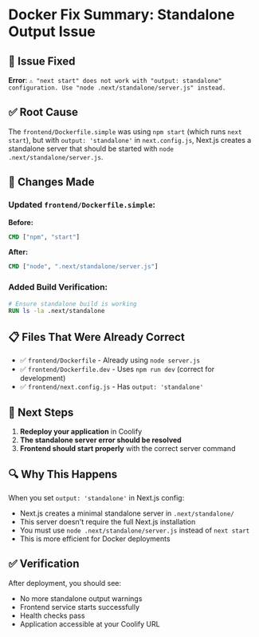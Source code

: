 # Docker Fix Summary: Standalone Output Issue

## 🚨 Issue Fixed

**Error**: `⚠ "next start" does not work with "output: standalone" configuration. Use "node .next/standalone/server.js" instead.`

## ✅ Root Cause

The `frontend/Dockerfile.simple` was using `npm start` (which runs `next start`), but with `output: 'standalone'` in `next.config.js`, Next.js creates a standalone server that should be started with `node .next/standalone/server.js`.

## 🔧 Changes Made

### Updated `frontend/Dockerfile.simple`:

**Before:**
```dockerfile
CMD ["npm", "start"]
```

**After:**
```dockerfile
CMD ["node", ".next/standalone/server.js"]
```

### Added Build Verification:
```dockerfile
# Ensure standalone build is working
RUN ls -la .next/standalone
```

## 📋 Files That Were Already Correct

- ✅ `frontend/Dockerfile` - Already using `node server.js`
- ✅ `frontend/Dockerfile.dev` - Uses `npm run dev` (correct for development)
- ✅ `frontend/next.config.js` - Has `output: 'standalone'`

## 🚀 Next Steps

1. **Redeploy your application** in Coolify
2. **The standalone server error should be resolved**
3. **Frontend should start properly** with the correct server command

## 🔍 Why This Happens

When you set `output: 'standalone'` in Next.js config:
- Next.js creates a minimal standalone server in `.next/standalone/`
- This server doesn't require the full Next.js installation
- You must use `node .next/standalone/server.js` instead of `next start`
- This is more efficient for Docker deployments

## ✅ Verification

After deployment, you should see:
- No more standalone output warnings
- Frontend service starts successfully
- Health checks pass
- Application accessible at your Coolify URL 